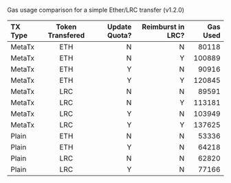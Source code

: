Gas usage comparison for a simple Ether/LRC transfer (v1.2.0)

| TX Type | Token Transfered | Update Quota? | Reimburst in LRC? | Gas Used |
| :------ | :--------------: | ------------: | ----------------: | -------: |
| MetaTx  |       ETH        |             N |                 N |    80118 |
| MetaTx  |       ETH        |             N |                 Y |   100889 |
| MetaTx  |       ETH        |             Y |                 N |    90916 |
| MetaTx  |       ETH        |             Y |                 Y |   120845 |
| MetaTx  |       LRC        |             N |                 N |    89591 |
| MetaTx  |       LRC        |             N |                 Y |   113181 |
| MetaTx  |       LRC        |             Y |                 N |   103949 |
| MetaTx  |       LRC        |             Y |                 Y |   137625 |
| Plain   |       ETH        |             N |                 N |    53336 |
| Plain   |       ETH        |             Y |                 N |    64218 |
| Plain   |       LRC        |             N |                 N |    62820 |
| Plain   |       LRC        |             Y |                 N |    77166 |
